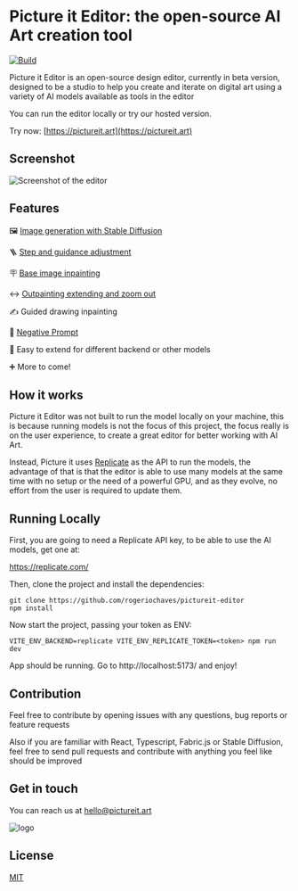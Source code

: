 # Picture it Editor: the open-source AI Art creation tool

[![Build](https://github.com/rogeriochaves/pictureit-editor/actions/workflows/build.yml/badge.svg)](https://github.com/rogeriochaves/pictureit-editor/actions/workflows/build.yml)

Picture it Editor is an open-source design editor, currently in beta version, designed to be a studio to help you create and iterate on digital art using a variety of AI models available as tools in the editor

You can run the editor locally or try our hosted version.

Try now: [https://pictureit.art](https://pictureit.art)

## Screenshot

![Screenshot of the editor](https://i.ibb.co/xmcpn4y/ss.png)

## Features

🖼 [Image generation with Stable Diffusion](https://pictureit.art/guides/getting-started)

🪜 [Step and guidance adjustment](https://pictureit.art/guides/steps-and-guidance)

🪧 [Base image inpainting](https://pictureit.art/guides/base-image)

↔️ [Outpainting extending and zoom out](https://pictureit.art/guides/outpainting)

✍️ Guided drawing inpainting

🙅 [Negative Prompt](https://pictureit.art/guides/negative-prompt)

🔧 Easy to extend for different backend or other models

➕ More to come!

## How it works

Picture it Editor was not built to run the model locally on your machine, this is because running models is not the focus of this project, the focus really is on the user experience, to create a great editor for better working with AI Art.

Instead, Picture it uses [Replicate](https://replicate.com/) as the API to run the models, the advantage of that is that the editor is able to use many models at the same time with no setup or the need of a powerful GPU, and as they evolve, no effort from the user is required to update them.

## Running Locally

First, you are going to need a Replicate API key, to be able to use the AI models, get one at:

https://replicate.com/

Then, clone the project and install the dependencies:

```
git clone https://github.com/rogeriochaves/pictureit-editor
npm install
```

Now start the project, passing your token as ENV:

```
VITE_ENV_BACKEND=replicate VITE_ENV_REPLICATE_TOKEN=<token> npm run dev
```

App should be running. Go to http://localhost:5173/ and enjoy!

## Contribution

Feel free to contribute by opening issues with any questions, bug reports or feature requests

Also if you are familiar with React, Typescript, Fabric.js or Stable Diffusion, feel free to send pull requests and contribute with anything you feel like should be improved

## Get in touch

You can reach us at hello@pictureit.art

![logo](https://pictureit.art/images/logo-black.svg)

## License

[MIT](LICENSE)
